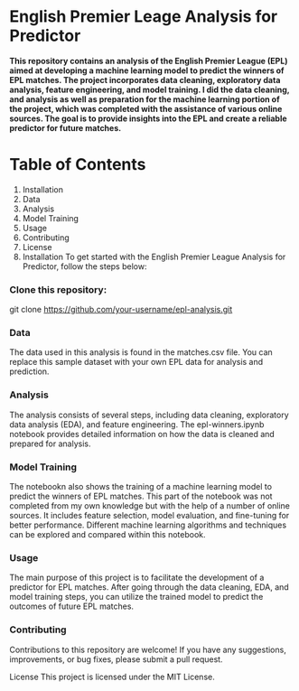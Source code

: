# English Premier Leage Analysis for Predictor

**This repository contains an analysis of the English Premier League (EPL) aimed at developing a machine learning model to predict the winners of EPL matches. 
The project incorporates data cleaning, exploratory data analysis, feature engineering, and model training. I did the data cleaning, and analysis as well as preparation for the machine learning portion of the project, which was completed with the assistance of various online sources.
The goal is to provide insights into the EPL and create a reliable predictor for future matches.**

# Table of Contents
1. Installation
2. Data
3. Analysis
4. Model Training
5. Usage
6. Contributing
7. License
8. Installation
To get started with the English Premier League Analysis for Predictor, follow the steps below:

### Clone this repository:

git clone https://github.com/your-username/epl-analysis.git


### Data
The data used in this analysis is found in the matches.csv file. You can replace this sample dataset with your own EPL data for analysis and prediction.

### Analysis
The analysis consists of several steps, including data cleaning, exploratory data analysis (EDA), and feature engineering. The epl-winners.ipynb notebook provides detailed information on how the data is cleaned and prepared for analysis.

### Model Training
The notebookn also shows the training of a machine learning model to predict the winners of EPL matches. This part of the notebook was not completed from my own knowledge but with the help of a number of online sources. It includes feature selection, model evaluation, and fine-tuning for better performance. Different machine learning algorithms and techniques can be explored and compared within this notebook.

### Usage
The main purpose of this project is to facilitate the development of a predictor for EPL matches. After going through the data cleaning, EDA, and model training steps, you can utilize the trained model to predict the outcomes of future EPL matches.

### Contributing
Contributions to this repository are welcome! If you have any suggestions, improvements, or bug fixes, please submit a pull request.

License
This project is licensed under the MIT License.
